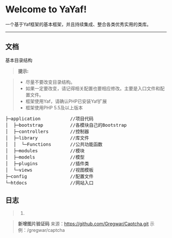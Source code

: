 Welcome to YaYaf!
===================


一个基于Yaf框架的基本框架，并且持续集成、整合各类优秀实用的类库。

----------


文档
-------------

基本目录结构

> **提示:**

> - 尽量不要改变目录结构。
> - 如果一定要改变，请记得相关配置也要相应修改。主要是入口文件和配置文件。
> - 框架使用Yaf，请确认PHP已安装Yaf扩展
> - 框架使用PHP 5.5及以上版本

<pre>
├─application           //项目代码
│  ├─bootstrap		    //各模块自己的Bootstrap
│  ├─controllers	    //控制器
│  ├─library		    //库文件
│  │  └─Functions	    //公共功能函数
│  ├─modules		    //模块
│  ├─models			    //模型
│  ├─plugins		    //插件类
│  └─views			    //视图模板
├─config			    //配置文件
└─htdocs		        //网站入口
</pre>

日志
-----------

> 1.

> **新增图片验证码**
> 来源：https://github.com/Gregwar/Captcha.git
> 示例：/gregwar/captcha